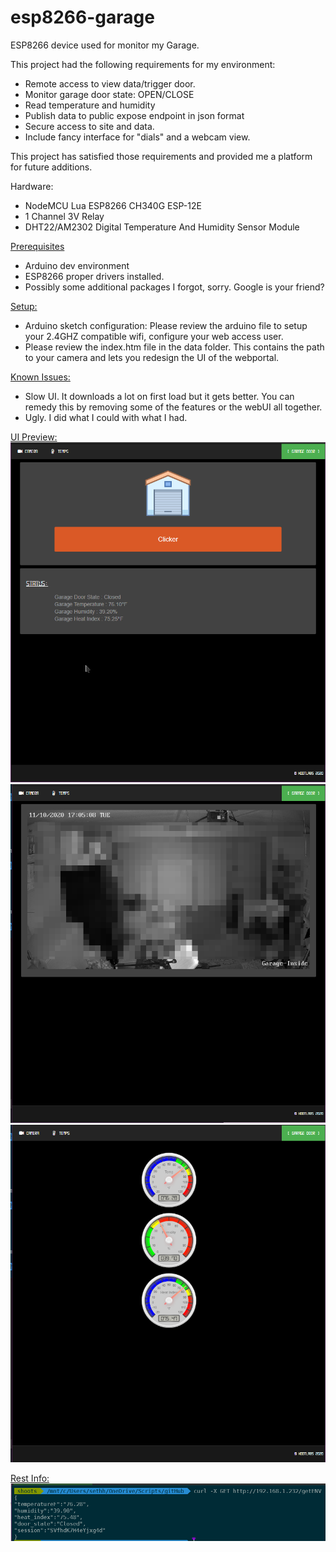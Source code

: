 # esp8266-garage
ESP8266 device used for monitor my Garage. 

This project had the following requirements for my environment: 
- Remote access to view data/trigger door. 
- Monitor garage door state: OPEN/CLOSE
- Read temperature and humidity
- Publish data to public expose endpoint in json format
- Secure access to site and data. 
- Include fancy interface for "dials" and a webcam view. 

This project has satisfied those requirements and provided me a platform for future additions. 

Hardware: 
- NodeMCU Lua ESP8266 CH340G ESP-12E
- 1 Channel 3V Relay 
- DHT22/AM2302 Digital Temperature And Humidity Sensor Module

<U>Prerequisites</U>
- Arduino dev environment
- ESP8266 proper drivers installed. 
- Possibly some additional packages I forgot, sorry. Google is your friend?  

<U>Setup:</U>
- Arduino sketch configuration: Please review the arduino file to setup your 2.4GHZ compatible wifi, configure your web access user. 
- Please review the index.htm file in the data folder. This contains the path to your camera and lets you redesign the UI of the webportal. 

<U>Known Issues:</U>
- Slow UI. It downloads a lot on first load but it gets better. You can remedy this by removing some of the features or the webUI all together. 
- Ugly. I did what I could with what I had. 

<U>UI Preview: </U>
![HomePage](/images/screenshot-01.png)
![CameraOutput](/images/screenshot-02.png)
![FancyDials](/images/screenshot-03.png)

<U>Rest Info:</U>
![RestAPI](/images/screenshot-04.png)

<U></U>